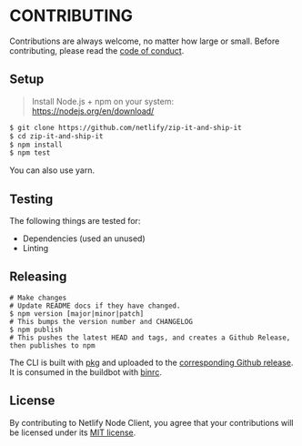 # CONTRIBUTING

Contributions are always welcome, no matter how large or small. Before contributing, please read the
[code of conduct](CODE_OF_CONDUCT.md).

## Setup

> Install Node.js + npm on your system: https://nodejs.org/en/download/

```sh
$ git clone https://github.com/netlify/zip-it-and-ship-it
$ cd zip-it-and-ship-it
$ npm install
$ npm test
```

You can also use yarn.

## Testing

The following things are tested for:

- Dependencies (used an unused)
- Linting

## Releasing

```console
# Make changes
# Update README docs if they have changed.
$ npm version [major|minor|patch]
# This bumps the version number and CHANGELOG
$ npm publish
# This pushes the latest HEAD and tags, and creates a Github Release, then publishes to npm
```

The CLI is built with [pkg](https://github.com/zeit/pkg) and uploaded to the
[corresponding Github release](https://github.com/netlify/zip-it-and-ship-it/releases). It is consumed in the buildbot
with [binrc](https://github.com/netlify/binrc).

## License

By contributing to Netlify Node Client, you agree that your contributions will be licensed under its
[MIT license](LICENSE).
